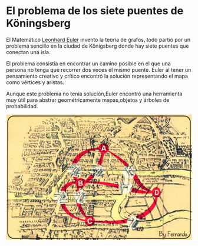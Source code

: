 # El problema de los siete puentes de Köningsberg

El Matemático [Leonhard Euler](..\Mencion\Leonhard_Euler.md) invento la teoría de grafos, todo partió por un problema sencillo en la ciudad de Königsberg donde hay siete puentes que conectan una isla.

El problema consistía en encontrar un camino posible en el que una persona no tenga que recorrer dos veces el mismo puente. Euler al tener un pensamiento creativo y crítico encontró la solución representando el mapa como vértices y aristas.

Aunque este problema no tenía solución,Euler encontró una herramienta muy útil para abstrar geométricamente mapas,objetos y árboles de probabilidad.

![Puentes de Köningsberg](puentes.png)
